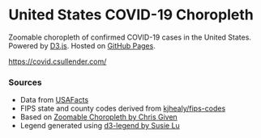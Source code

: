 # United States COVID-19 Choropleth

Zoomable choropleth of confirmed COVID-19 cases in the United States. Powered by [D3.js](https://d3js.org/). Hosted on [GitHub Pages](https://pages.github.com/).

https://covid.csullender.com/

### Sources

* Data from [USAFacts](https://usafacts.org/visualizations/coronavirus-covid-19-spread-map/)
* FIPS state and county codes derived from [kjhealy/fips-codes](https://github.com/kjhealy/fips-codes)
* Based on [Zoomable Choropleth by Chris Given](https://bl.ocks.org/cmgiven/d39ec773c4f063a463137748097ff52f)
* Legend generated using [d3-legend by Susie Lu](https://d3-legend.susielu.com/)
